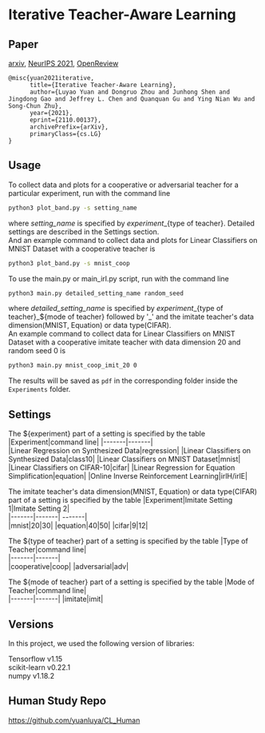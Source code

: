 # Iterative Teacher-Aware Learning

## Paper
[arxiv](https://arxiv.org/abs/2110.00137), [NeurIPS 2021](https://neurips.cc/Conferences/2021/ScheduleMultitrack?event=28854), [OpenReview](https://openreview.net/forum?id=aLkuboH1SQX)
```
@misc{yuan2021iterative,
      title={Iterative Teacher-Aware Learning}, 
      author={Luyao Yuan and Dongruo Zhou and Junhong Shen and Jingdong Gao and Jeffrey L. Chen and Quanquan Gu and Ying Nian Wu and Song-Chun Zhu},
      year={2021},
      eprint={2110.00137},
      archivePrefix={arXiv},
      primaryClass={cs.LG}
}
```

## Usage

To collect data and plots for a cooperative or adversarial teacher for a particular experiment, run with the command line
```bash
python3 plot_band.py -s setting_name 
```
where _setting_name_ is specified by ${experiment}\_${type of teacher}. Detailed settings are described in the Settings section. <br /> And an example command to collect data and plots for Linear Classifiers on MNIST Dataset with a cooperative teacher is
```bash
python3 plot_band.py -s mnist_coop 
```

To use the main.py or main_irl.py script, run with the command line 
```bash
python3 main.py detailed_setting_name random_seed
```
where _detailed_setting_name_ is specified by ${experiment}\_${type of teacher}\_${mode of teacher} followed by '_' and the imitate teacher's data dimension(MNIST, Equation) or data type(CIFAR). <br /> An example command to collect data for Linear Classifiers on MNIST Dataset with a cooperative imitate teacher with data dimension 20 and random seed 0 is
```bash
python3 main.py mnist_coop_imit_20 0
```

The results will be saved as `pdf` in the corresponding folder inside the `Experiments` folder.
## Settings

The ${experiment} part of a setting is specified by the table 
|Experiment|command line| 
|-------|-------|  
|Linear Regression on Synthesized Data|regression|
|Linear Classifiers on Synthesized Data|class10|
|Linear Classifiers on MNIST Dataset|mnist|
|Linear Classifiers on CIFAR-10|cifar|
|Linear Regression for Equation Simplification|equation|
|Online Inverse Reinforcement Learning|irlH/irlE|

The imitate teacher's data dimension(MNIST, Equation) or data type(CIFAR) part of a setting is specified by the table 
|Experiment|Imitate Setting 1|Imitate Setting 2|     
|-------|-------|  -------|   
|mnist|20|30|
|equation|40|50|
|cifar|9|12|

The ${type of teacher} part of a setting is specified by the table 
|Type of Teacher|command line|    
|-------|-------|  
|cooperative|coop|
|adversarial|adv|

The ${mode of teacher} part of a setting is specified by the table 
|Mode of Teacher|command line|    
|-------|-------| 
|imitate|imit|

## Versions

In this project, we used the following version of libraries:<br /> 

Tensorflow v1.15<br /> 
scikit-learn v0.22.1<br /> 
numpy v1.18.2<br /> 

## Human Study Repo

https://github.com/yuanluya/CL_Human
